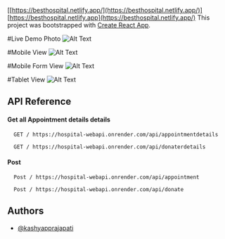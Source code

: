 [[https://besthospital.netlify.app/](https://besthospital.netlify.app/)]
[https://besthospital.netlify.app](https://besthospital.netlify.app/)
This project was bootstrapped with [Create React App](https://github.com/facebook/create-react-app).

#Live Demo Photo
![Alt Text](https://github.com/kashyapprajapat/photos/blob/main/LaptopView.png)

#Mobile View
![Alt Text](https://github.com/kashyapprajapat/photos/blob/main/MobileView.png)

#Mobile Form View
![Alt Text](https://github.com/kashyapprajapat/photos/blob/main/mobileformview.png)

#Tablet View
![Alt Text](https://github.com/kashyapprajapat/photos/blob/main/tablet.png)


## API Reference

#### Get all Appointment details details

```http
  GET / https://hospital-webapi.onrender.com/api/appointmentdetails
```
```http
  GET / https://hospital-webapi.onrender.com/api/donaterdetails
```



#### Post

```http
  Post / https://hospital-webapi.onrender.com/api/appointment
```

```http
  Post / https://hospital-webapi.onrender.com/api/donate
```


## Authors

- [@kashyapprajapati](https://www.github.com/octokatherine)
